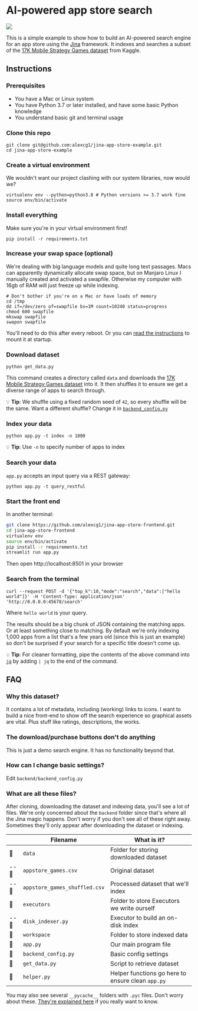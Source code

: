 # AI-powered app store search

![](./demo.gif)

This is a simple example to show how to build an AI-powered search engine for an app store using the [Jina](https://github.com/jina-ai/jina/) framework. It indexes and searches a subset of the [17K Mobile Strategy Games dataset](https://www.kaggle.com/tristan581/17k-apple-app-store-strategy-games) from Kaggle.

## Instructions

### Prerequisites

- You have a Mac or Linux system
- You have Python 3.7 or later installed, and have some basic Python knowledge
- You understand basic git and terminal usage

### Clone this repo

```shell
git clone git@github.com:alexcg1/jina-app-store-example.git
cd jina-app-store-example
```

### Create a virtual environment

We wouldn't want our project clashing with our system libraries, now would we?

```shell
virtualenv env --python=python3.8 # Python versions >= 3.7 work fine
source env/bin/activate
```

### Install everything

Make sure you're in your virtual environment first!

```shell
pip install -r requirements.txt
```

### Increase your swap space (optional)

We're dealing with big language models and quite long text passages. Macs can apparently dynamically allocate swap space, but on Manjaro Linux I manually created and activated a swapfile. Otherwise my computer with 16gb of RAM will just freeze up while indexing.

```shell
# Don't bother if you're on a Mac or have loads of memory
cd /tmp
dd if=/dev/zero of=swapfile bs=1M count=10240 status=progress
chmod 600 swapfile
mkswap swapfile
swapon swapfile
```

You'll need to do this after every reboot. Or you can [read the instructions](https://wiki.archlinux.org/title/Swap#Manually) to mount it at startup.

### Download dataset

```shell
python get_data.py
```

This command creates a directory called `data` and downloads the [17K Mobile Strategy Games dataset](https://www.kaggle.com/tristan581/17k-apple-app-store-strategy-games) into it. It then shuffles it to ensure we get a diverse range of apps to search through.

💡 **Tip**: We shuffle using a fixed random seed of `42`, so every shuffle will be the same. Want a different shuffle? Change it in [`backend_config.py`](./backend/backend_config.py)

### Index your data

```shell
python app.py -t index -n 1000
```

💡 **Tip**: Use `-n` to specify number of apps to index

### Search your data

`app.py` accepts an input query via a REST gateway:

```shell
python app.py -t query_restful
```

### Start the front end

In another terminal:

```sh
git clone https://github.com/alexcg1/jina-app-store-frontend.git
cd jina-app-store-frontend
virtualenv env
source env/bin/activate
pip install -r requirements.txt
streamlit run app.py
```

Then open http://localhost:8501 in your browser

### Search from the terminal

```shell
curl --request POST -d '{"top_k":10,"mode":"search","data":["hello world"]}' -H 'Content-Type: application/json' 'http://0.0.0.0:45678/search'
```

Where `hello world` is your query.

The results should be a big chunk of JSON containing the matching apps. Or at least something close to matching. By default we're only indexing 1,000 apps from a list that's a few years old (since this is just an example) so don't be surprised if your search for a specific title doesn't come up.

💡 **Tip**: For cleaner formatting, pipe the contents of the above command into [`jq`](https://stedolan.github.io/jq/) by adding `| jq` to the end of the command.

## FAQ

### Why this dataset?

It contains a lot of metadata, including (working) links to icons. I want to build a nice front-end to show off the search experience so graphical assets are vital. Plus stuff like ratings, descriptions, the works.

### The download/purchase buttons don't do anything

This is just a demo search engine. It has no functionality beyond that. 

### How can I change basic settings?

Edit `backend/backend_config.py`

### What are all these files?

After cloning, downloading the dataset and indexing data, you'll see a lot of files. We're only concerned about the `backend` folder since that's where all the Jina magic happens. Don't worry if you don't see all of these right away. Sometimes they'll only appear after downloading the dataset or indexing.

|       | Filename                      | What is it?                                       |
|-------|-------------------------------|---------------------------------------------------|
| 📂    | `data`                        | Folder for storing downloaded dataset             |
| -- 📄 | `appstore_games.csv`          | Original dataset                                  |
| -- 📄 | `appstore_games_shuffled.csv` | Processed dataset that we'll index                |
| 📂    | `executors`                   | Folder to store Executors we write ourself        |
| -- 📄 | `disk_indexer.py`             | Executor to build an on-disk index                |
| 📂    | `workspace`                   | Folder to store indexed data                      |
| 📄    | `app.py`                      | Our main program file                             |
| 📄    | `backend_config.py`           | Basic config settings                             |
| 📄    | `get_data.py`                 | Script to retrieve dataset                        |
| 📄    | `helper.py`                   | Helper functions go here to ensure clean `app.py` |

You may also see several `__pycache__` folders with `.pyc` files. Don't worry about these. [They're explained here](https://stackoverflow.com/a/16869074) if you really want to know.


